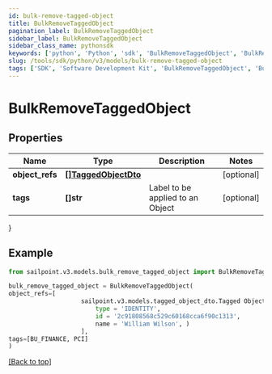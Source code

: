 ```yaml
---
id: bulk-remove-tagged-object
title: BulkRemoveTaggedObject
pagination_label: BulkRemoveTaggedObject
sidebar_label: BulkRemoveTaggedObject
sidebar_class_name: pythonsdk
keywords: ['python', 'Python', 'sdk', 'BulkRemoveTaggedObject', 'BulkRemoveTaggedObject'] 
slug: /tools/sdk/python/v3/models/bulk-remove-tagged-object
tags: ['SDK', 'Software Development Kit', 'BulkRemoveTaggedObject', 'BulkRemoveTaggedObject']
---
```


# BulkRemoveTaggedObject


## Properties

Name | Type | Description | Notes
------------ | ------------- | ------------- | -------------
**object_refs** | [**[]TaggedObjectDto**](tagged-object-dto) |  | [optional] 
**tags** | **[]str** | Label to be applied to an Object | [optional] 
}

## Example

```python
from sailpoint.v3.models.bulk_remove_tagged_object import BulkRemoveTaggedObject

bulk_remove_tagged_object = BulkRemoveTaggedObject(
object_refs=[
                    sailpoint.v3.models.tagged_object_dto.Tagged Object Dto(
                        type = 'IDENTITY', 
                        id = '2c91808568c529c60168cca6f90c1313', 
                        name = 'William Wilson', )
                    ],
tags=[BU_FINANCE, PCI]
)

```
[[Back to top]](#) 

